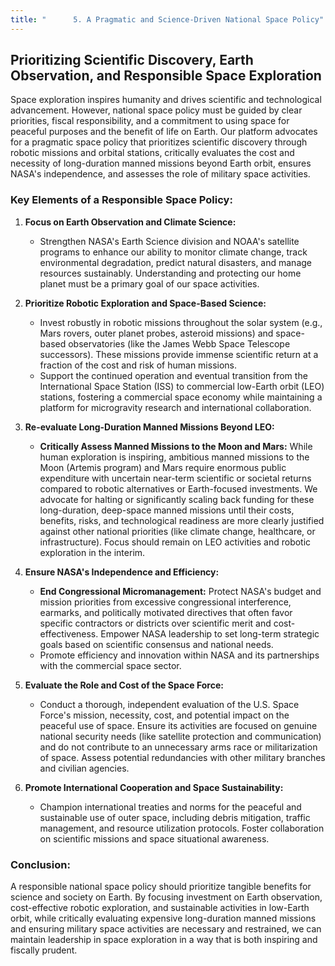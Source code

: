 ```yaml
---
title: "      5. A Pragmatic and Science-Driven National Space Policy"
---
```


## Prioritizing Scientific Discovery, Earth Observation, and Responsible Space Exploration

Space exploration inspires humanity and drives scientific and technological advancement. However, national space policy must be guided by clear priorities, fiscal responsibility, and a commitment to using space for peaceful purposes and the benefit of life on Earth. Our platform advocates for a pragmatic space policy that prioritizes scientific discovery through robotic missions and orbital stations, critically evaluates the cost and necessity of long-duration manned missions beyond Earth orbit, ensures NASA's independence, and assesses the role of military space activities.

### Key Elements of a Responsible Space Policy:

1.  **Focus on Earth Observation and Climate Science:**
    *   Strengthen NASA's Earth Science division and NOAA's satellite programs to enhance our ability to monitor climate change, track environmental degradation, predict natural disasters, and manage resources sustainably. Understanding and protecting our home planet must be a primary goal of our space activities.

2.  **Prioritize Robotic Exploration and Space-Based Science:**
    *   Invest robustly in robotic missions throughout the solar system (e.g., Mars rovers, outer planet probes, asteroid missions) and space-based observatories (like the James Webb Space Telescope successors). These missions provide immense scientific return at a fraction of the cost and risk of human missions.
    *   Support the continued operation and eventual transition from the International Space Station (ISS) to commercial low-Earth orbit (LEO) stations, fostering a commercial space economy while maintaining a platform for microgravity research and international collaboration.

3.  **Re-evaluate Long-Duration Manned Missions Beyond LEO:**
    *   **Critically Assess Manned Missions to the Moon and Mars:** While human exploration is inspiring, ambitious manned missions to the Moon (Artemis program) and Mars require enormous public expenditure with uncertain near-term scientific or societal returns compared to robotic alternatives or Earth-focused investments. We advocate for halting or significantly scaling back funding for these long-duration, deep-space manned missions until their costs, benefits, risks, and technological readiness are more clearly justified against other national priorities (like climate change, healthcare, or infrastructure). Focus should remain on LEO activities and robotic exploration in the interim.

4.  **Ensure NASA's Independence and Efficiency:**
    *   **End Congressional Micromanagement:** Protect NASA's budget and mission priorities from excessive congressional interference, earmarks, and politically motivated directives that often favor specific contractors or districts over scientific merit and cost-effectiveness. Empower NASA leadership to set long-term strategic goals based on scientific consensus and national needs.
    *   Promote efficiency and innovation within NASA and its partnerships with the commercial space sector.

5.  **Evaluate the Role and Cost of the Space Force:**
    *   Conduct a thorough, independent evaluation of the U.S. Space Force's mission, necessity, cost, and potential impact on the peaceful use of space. Ensure its activities are focused on genuine national security needs (like satellite protection and communication) and do not contribute to an unnecessary arms race or militarization of space. Assess potential redundancies with other military branches and civilian agencies.

6.  **Promote International Cooperation and Space Sustainability:**
    *   Champion international treaties and norms for the peaceful and sustainable use of outer space, including debris mitigation, traffic management, and resource utilization protocols. Foster collaboration on scientific missions and space situational awareness.

### Conclusion:

A responsible national space policy should prioritize tangible benefits for science and society on Earth. By focusing investment on Earth observation, cost-effective robotic exploration, and sustainable activities in low-Earth orbit, while critically evaluating expensive long-duration manned missions and ensuring military space activities are necessary and restrained, we can maintain leadership in space exploration in a way that is both inspiring and fiscally prudent.
